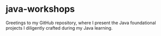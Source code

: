 # java-workshops

Greetings to my GitHub repository, where I present the Java foundational projects I diligently crafted during my Java learning.
